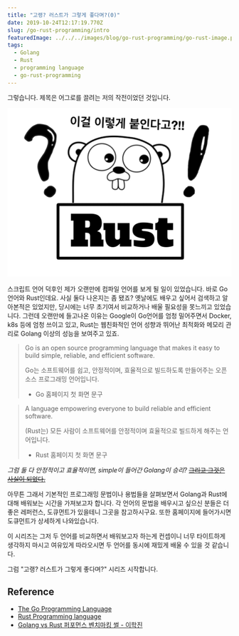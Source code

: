 ```yaml
---
title: "고랭? 러스트가 그렇게 좋다며?(0)"
date: 2019-10-24T12:17:19.770Z
slug: /go-rust-programming/intro
featuredImage: ../../../images/blog/go-rust-programming/go-rust-image.png
tags:
  - Golang
  - Rust
  - programming language
  - go-rust-programming
---
```


그렇습니다. 제목은 어그로를 끌려는 저의 작전이었던 것입니다.

![Golang과 Rust](../../../images/blog/go-rust-programming/go-rust-image.png)

스크립트 언어 덕후인 제가 오랜만에 컴파일 언어를 보게 될 일이 있었습니다. 바로 Go언어와 Rust인데요.
사실 둘다 나온지는 좀 됐죠? 옛날에도 배우고 싶어서 검색하고 알아본적은 있었지만, 당시에는 너무 초기여서 비교하거나 배울 필요성을 못느끼고 있었습니다.
그런데 오랜만에 들고나온 이유는 Google이 Go언어를 엄청 밀어주면서 Docker, k8s 등에 엄청 쓰이고 있고, Rust는 웹친화적인 언어 성향과 뛰어난 최적화와 메모리 관리로 Golang 이상의 성능을 보여주고 있죠.

> Go is an open source programming language that makes it easy to build simple, reliable, and efficient software.
>
> Go는 소프트웨어를 쉽고, 안정적이며, 효율적으로 빌드하도록 만들어주는 오픈소스 프로그래밍 언어입니다.
>
> - Go 홈페이지 첫 화면 문구

> A language empowering everyone to build reliable and efficient software.
>
> (Rust는) 모든 사람이 소프트웨어를 안정적이며 효율적으로 빌드하게 해주는 언어입니다.
>
> - Rust 홈페이지 첫 화면 문구

*그럼 둘 다 안정적이고 효율적이면, simple이 들어간 Golang이 승리?* ~~[그리고 그것은 사실이 되었다.](https://blog.stibee.com/golang-vs-rust-%ED%8D%BC%ED%8F%AC%EB%A8%BC%EC%8A%A4-%EB%B2%A4%EC%B9%98%EB%A7%88%ED%82%B9-%EC%8D%B0-bac94bc26e2e)~~

아무튼 그래서 기본적인 프로그래밍 문법이나 용법들을 살펴보면서 Golang과 Rust에 대해 배워보는 시간을 가져보고자 합니다.
각 언어의 문법을 배우시고 싶으신 분들은 더 좋은 레퍼런스, 도큐먼트가 있을테니 그곳을 참고하시구요. 또한 홈페이지에 들어가시면 도큐먼트가 상세하게 나와있습니다.

이 시리즈는 그저 두 언어를 비교하면서 배워보고자 하는게 컨셉이니 너무 타이트하게 생각하지 마시고 여유있게 따라오시면 두 언어를 동시에 재밌게 배울 수 있을 것 같습니다.

그럼 "고랭? 러스트가 그렇게 좋다며?" 시리즈 시작합니다.

## Reference
- [The Go Programming Language](https://golang.org/)
- [Rust Programming language](https://www.rust-lang.org/)
- [Golang vs Rust 퍼포먼스 벤치마킹 썰 - 이학진](https://blog.stibee.com/golang-vs-rust-%ED%8D%BC%ED%8F%AC%EB%A8%BC%EC%8A%A4-%EB%B2%A4%EC%B9%98%EB%A7%88%ED%82%B9-%EC%8D%B0-bac94bc26e2e)
